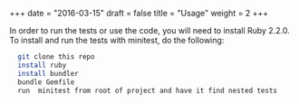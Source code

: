 +++
date = "2016-03-15"
draft = false
title = "Usage"
weight = 2
+++

In order to run the tests or use the code, you will need to install Ruby 2.2.0. To install and run the tests with minitest, do the following:


```bash
  git clone this repo
  install ruby
  install bundler
  bundle Gemfile
  run  minitest from root of project and have it find nested tests
```
